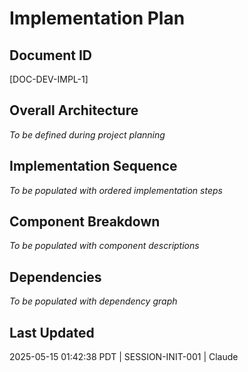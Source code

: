 # Implementation Plan

## Document ID
[DOC-DEV-IMPL-1]

## Overall Architecture
*To be defined during project planning*

## Implementation Sequence
*To be populated with ordered implementation steps*

## Component Breakdown
*To be populated with component descriptions*

## Dependencies
*To be populated with dependency graph*

## Last Updated
2025-05-15 01:42:38 PDT | SESSION-INIT-001 | Claude
